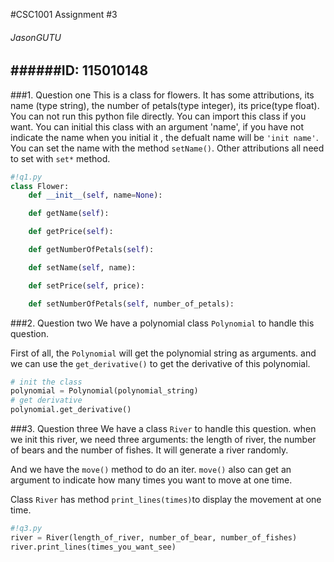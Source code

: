 #CSC1001 Assignment #3
###### JasonGUTU
######ID: 115010148
---
###1. Question one
This is a class for flowers. It has some attributions, its name (type string), the number of petals(type integer), its price(type float). You can not run this python file directly. You can import this class if you want. You can initial this class with an argument 'name', if you have not indicate the name when you initial it , the defualt name will be `'init name'`. You can set the name with the method `setName()`. Other attributions all need to set with `set*` method.
```python
#!q1.py
class Flower:
    def __init__(self, name=None):

    def getName(self):

    def getPrice(self):

    def getNumberOfPetals(self):

    def setName(self, name):

    def setPrice(self, price):

    def setNumberOfPetals(self, number_of_petals):
```

###2. Question two
We have a polynomial class `Polynomial` to handle this question.

First of all, the `Polynomial` will get the polynomial string as arguments. and we can use the `get_derivative()` to get the derivative of this polynomial.
```python
# init the class
polynomial = Polynomial(polynomial_string)
# get derivative
polynomial.get_derivative()
```

###3. Question three
We have a class `River` to handle this question. when we init this river, we need three arguments: the length of river, the number of bears and the number of fishes. It will generate a river randomly.

And we have the `move()` method to do an iter. `move()` also can get an argument to indicate how many times you want to move at one time.

Class `River` has method `print_lines(times)`to display the movement at one time.
```python
#!q3.py
river = River(length_of_river, number_of_bear, number_of_fishes)
river.print_lines(times_you_want_see)
```
